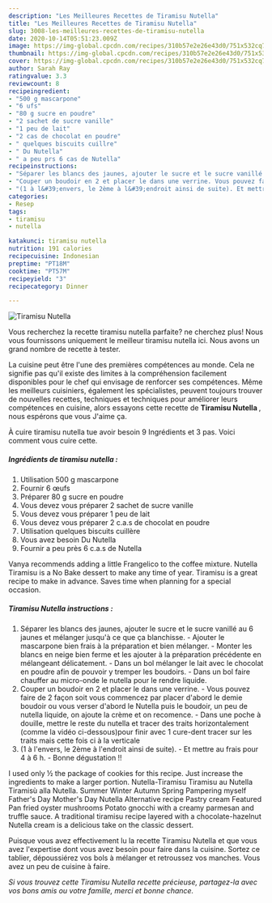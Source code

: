 ```yaml
---
description: "Les Meilleures Recettes de Tiramisu Nutella"
title: "Les Meilleures Recettes de Tiramisu Nutella"
slug: 3008-les-meilleures-recettes-de-tiramisu-nutella
date: 2020-10-14T05:51:23.009Z
image: https://img-global.cpcdn.com/recipes/310b57e2e26e43d0/751x532cq70/tiramisu-nutella-photo-principale-de-la-recette.jpg
thumbnail: https://img-global.cpcdn.com/recipes/310b57e2e26e43d0/751x532cq70/tiramisu-nutella-photo-principale-de-la-recette.jpg
cover: https://img-global.cpcdn.com/recipes/310b57e2e26e43d0/751x532cq70/tiramisu-nutella-photo-principale-de-la-recette.jpg
author: Sarah Ray
ratingvalue: 3.3
reviewcount: 8
recipeingredient:
- "500 g mascarpone"
- "6 ufs"
- "80 g sucre en poudre"
- "2 sachet de sucre vanille"
- "1 peu de lait"
- "2 cas de chocolat en poudre"
- " quelques biscuits cuillre"
- " Du Nutella"
- " a peu prs 6 cas de Nutella"
recipeinstructions:
- "Séparer les blancs des jaunes, ajouter le sucre et le sucre vanillé au 6 jaunes et mélanger jusqu&#39;à ce que ça blanchisse. Ajouter le mascarpone bien frais à la préparation et bien mélanger. Monter les blancs en neige bien ferme et les ajouter à la préparation précédente en mélangeant délicatement. Dans un bol mélanger le lait avec le chocolat en poudre afin de pouvoir y tremper les boudoirs. Dans un bol faire chauffer au micro-onde le nutella pour le rendre liquide."
- "Couper un boudoir en 2 et placer le dans une verrine. Vous pouvez faire de 2 façon soit vous commencez par placer d&#39;abord le demie boudoir ou vous verser d&#39;abord le Nutella puis le boudoir, un peu de nutella liquide, on ajoute la crème et on recomence. Dans une poche à douille, mettre le reste du nutella et tracer des traits horizontalement (comme la vidéo ci-dessous)pour finir avec 1 cure-dent tracer sur les traits mais cette fois ci à la verticale"
- "(1 à l&#39;envers, le 2ème à l&#39;endroit ainsi de suite). Et mettre au frais pour 4 à 6 h. Bonne dégustation !!"
categories:
- Resep
tags:
- tiramisu
- nutella

katakunci: tiramisu nutella 
nutrition: 191 calories
recipecuisine: Indonesian
preptime: "PT18M"
cooktime: "PT57M"
recipeyield: "3"
recipecategory: Dinner

---
```



![Tiramisu Nutella](https://img-global.cpcdn.com/recipes/310b57e2e26e43d0/751x532cq70/tiramisu-nutella-photo-principale-de-la-recette.jpg)

Vous recherchez la recette tiramisu nutella parfaite? ne cherchez plus! Nous vous fournissons uniquement le meilleur tiramisu nutella ici. Nous avons un grand nombre de recette à tester.

La cuisine peut être l'une des premières compétences au monde. Cela ne signifie pas qu'il existe des limites à la compréhension facilement disponibles pour le chef qui envisage de renforcer ses compétences. Même les meilleurs cuisiniers, également les spécialistes, peuvent toujours trouver de nouvelles recettes, techniques et techniques pour améliorer leurs compétences en cuisine, alors essayons cette recette de <strong> Tiramisu Nutella </strong>, nous espérons que vous J'aime ça.

<!--inarticleads1-->

À cuire tiramisu nutella tue avoir besoin 9 Ingrédients et 3 pas. Voici comment vous cuire cette.

##### Ingrédients de tiramisu nutella :

1. Utilisation 500 g mascarpone
1. Fournir 6 œufs
1. Préparer 80 g sucre en poudre
1. Vous devez vous préparer 2 sachet de sucre vanille
1. Vous devez vous préparer 1 peu de lait
1. Vous devez vous préparer 2 c.a.s de chocolat en poudre
1. Utilisation  quelques biscuits cuillère
1. Vous avez besoin  Du Nutella
1. Fournir  a peu près 6 c.a.s de Nutella


Vanya recommends adding a little Frangelico to the coffee mixture. Nutella Tiramisu is a No Bake dessert to make any time of year. Tiramisu is a great recipe to make in advance. Saves time when planning for a special occasion. 

<!--inarticleads2-->

##### Tiramisu Nutella instructions :

1. Séparer les blancs des jaunes, ajouter le sucre et le sucre vanillé au 6 jaunes et mélanger jusqu&#39;à ce que ça blanchisse. - Ajouter le mascarpone bien frais à la préparation et bien mélanger. - Monter les blancs en neige bien ferme et les ajouter à la préparation précédente en mélangeant délicatement. - Dans un bol mélanger le lait avec le chocolat en poudre afin de pouvoir y tremper les boudoirs. - Dans un bol faire chauffer au micro-onde le nutella pour le rendre liquide.
1. Couper un boudoir en 2 et placer le dans une verrine. - Vous pouvez faire de 2 façon soit vous commencez par placer d&#39;abord le demie boudoir ou vous verser d&#39;abord le Nutella puis le boudoir, un peu de nutella liquide, on ajoute la crème et on recomence. - Dans une poche à douille, mettre le reste du nutella et tracer des traits horizontalement (comme la vidéo ci-dessous)pour finir avec 1 cure-dent tracer sur les traits mais cette fois ci à la verticale
1. (1 à l&#39;envers, le 2ème à l&#39;endroit ainsi de suite). - Et mettre au frais pour 4 à 6 h. - Bonne dégustation !!


I used only ½ the package of cookies for this recipe. Just increase the ingredients to make a larger portion. Nutella-Tiramisu Tiramisu au Nutella Tiramisù alla Nutella. Summer Winter Autumn Spring Pampering myself Father&#39;s Day Mother&#39;s Day Nutella Alternative recipe Pastry cream Featured Pan fried oyster mushrooms Potato gnocchi with a creamy parmesan and truffle sauce. A traditional tiramisu recipe layered with a chocolate-hazelnut Nutella cream is a delicious take on the classic dessert. 

<!--inarticleads1-->

<p>
Puisque vous avez effectivement lu la recette Tiramisu Nutella et que vous avez l'expertise dont vous avez besoin pour faire dans la cuisine. Sortez ce tablier, dépoussiérez vos bols à mélanger et retroussez vos manches. Vous avez un peu de cuisine à faire.
</p>

<p>
<i>Si vous trouvez cette Tiramisu Nutella recette précieuse, partagez-la avec vos bons amis ou votre famille, merci et bonne chance.</i>
</p>
